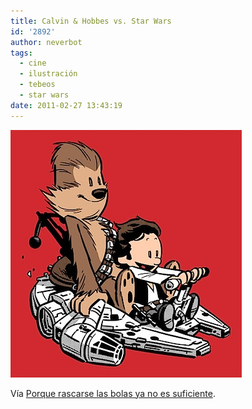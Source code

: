 ```yaml
---
title: Calvin & Hobbes vs. Star Wars
id: '2892'
author: neverbot
tags:
  - cine
  - ilustración
  - tebeos
  - star wars
date: 2011-02-27 13:43:19
---
```


![201102271342.jpg](./calvin-hobbes-vs-star-wars/201102271342.jpg)

Vía [Porque rascarse las bolas ya no es suficiente](http://mardila.tumblr.com/post/3217457655/today-we-say-hi-to).
